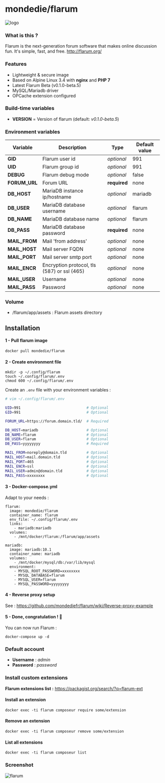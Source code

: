 # mondedie/flarum

![logo](https://i.imgur.com/Bjrtbsc.png "logo")

### What is this ?

Flarum is the next-generation forum software that makes online discussion fun. It's simple, fast, and free. http://flarum.org/

### Features

- Lightweight & secure image
- Based on Alpine Linux 3.4 with **nginx** and **PHP 7**
- Latest Flarum Beta (v0.1.0-beta.5)
- MySQL/Mariadb driver
- OPCache extension configured

### Build-time variables

- **VERSION** = Version of flarum (default: *v0.1.0-beta.5*)

### Environment variables

| Variable | Description | Type | Default value |
| -------- | ----------- | ---- | ------------- |
| **GID** | Flarum user id | *optional* | 991
| **UID** | Flarum group id | *optional* | 991
| **DEBUG** | Flarum debug mode | *optional* | false
| **FORUM_URL** | Forum URL | **required** | none
| **DB_HOST** | MariaDB instance ip/hostname | *optional* | mariadb
| **DB_USER** | MariaDB database username | *optional* | flarum
| **DB_NAME** | MariaDB database name | *optional* | flarum
| **DB_PASS** | MariaDB database password | **required** | none
| **MAIL_FROM** | Mail 'from address' | *optional* | none
| **MAIL_HOST** | Mail server FQDN | *optional* | none
| **MAIL_PORT** | Mail server smtp port | *optional* | none
| **MAIL_ENCR** | Encryption protocol, tls (587) or ssl (465) | *optional* | none
| **MAIL_USER** | Username | *optional* | none
| **MAIL_PASS** | Password | *optional* | none

### Volume

* /flarum/app/assets : Flarum assets directory

## Installation

#### 1 - Pull flarum image

```
docker pull mondedie/flarum
```

#### 2 - Create environment file

```
mkdir -p ~/.config/flarum
touch ~/.config/flarum/.env
chmod 600 ~/.config/flarum/.env
```

Create an `.env` file with your environment variables :

```bash
# vim ~/.config/flarum/.env

UID=991                              # Optional
GID=991                              # Optional

FORUM_URL=https://forum.domain.tld/  # Required

DB_HOST=mariadb                      # Optional
DB_NAME=flarum                       # Optional
DB_USER=flarum                       # Optional
DB_PASS=yyyyyyyy                     # Required

MAIL_FROM=noreply@domain.tld         # Optional
MAIL_HOST=mail.domain.tld            # Optional
MAIL_PORT=465                        # Optional
MAIL_ENCR=ssl                        # Optional
MAIL_USER=admin@domain.tld           # Optional
MAIL_PASS=xxxxxxxx                   # Optional
```

#### 3 - Docker-compose.yml

Adapt to your needs :

```
flarum:
  image: mondedie/flarum
  container_name: flarum
  env_file: ~/.config/flarum/.env
  links:
    - mariadb:mariadb
  volumes:
    - /mnt/docker/flarum:/flarum/app/assets

mariadb:
  image: mariadb:10.1
  container_name: mariadb
  volumes:
    - /mnt/docker/mysql/db:/var/lib/mysql
  environment:
    - MYSQL_ROOT_PASSWORD=xxxxxxxx
    - MYSQL_DATABASE=flarum
    - MYSQL_USER=flarum
    - MYSQL_PASSWORD=yyyyyyyy
```

#### 4 - Reverse proxy setup

See : https://github.com/mondediefr/flarum/wiki/Reverse-proxy-example

#### 5 - Done, congratulation ! :tada:

You can now run Flarum :

```
docker-compose up -d
```

### Default account

* **Username** : *admin*
* **Password** : *password*

### Install custom extensions

**Flarum extensions list :** https://packagist.org/search/?q=flarum-ext

#### Install an extension

```
docker exec -ti flarum composeur require some/extension
```

#### Remove an extension

```
docker exec -ti flarum composeur remove some/extension
```

#### List all extensions

```
docker exec -ti flarum composeur list
```

### Screenshot

![flarum](https://i.imgur.com/teqg3od.pngP)
